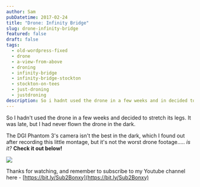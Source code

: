 ```yaml
---
author: Sam
pubDatetime: 2017-02-24
title: "Drone: Infinity Bridge"
slug: drone-infinity-bridge
featured: false
draft: false
tags:
  - old-wordpress-fixed
  - drone
  - a-view-from-above
  - droning
  - infinity-bridge
  - infinity-bridge-stockton
  - stockton-on-tees
  - just-droning
  - justdroning
description: So i hadnt used the drone in a few weeks and in decided to stretch its legs
---
```

So I hadn't used the drone in a few weeks and decided to stretch its legs. It was late, but I had never flown the drone in the dark.

The DGI Phantom 3's camera isn't the best in the dark, which I found out after recording this little montage, but it's not the worst drone footage..... _is it?_ **Check it out below!**

[![](/assets/2017/2017-02-24-drone-infinity-bridge-thumbnail.jpg)](https://www.youtube.com/watch?v=RyPl6KubSJY)

Thanks for watching, and remember to subscribe to my Youtube channel here - [https://bit.ly/Sub2Bonxy](https://bit.ly/Sub2Bonxy)